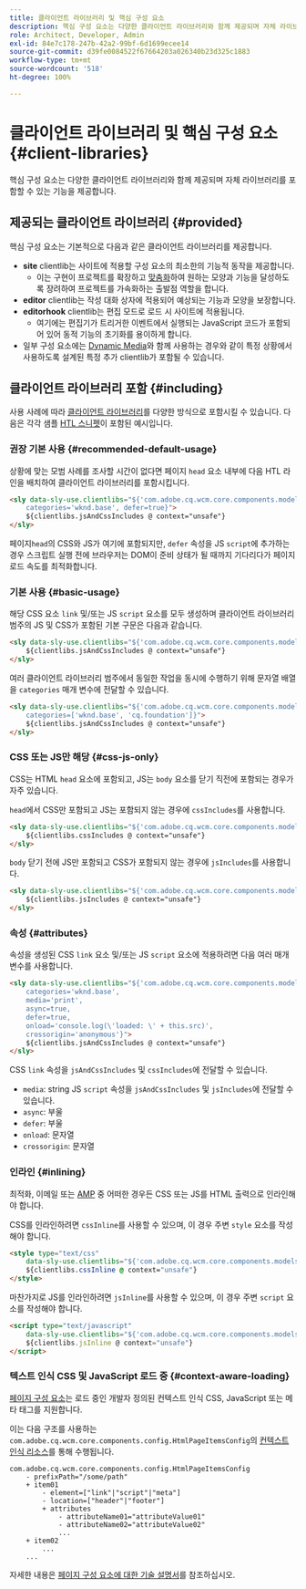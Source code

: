 ```yaml
---
title: 클라이언트 라이브러리 및 핵심 구성 요소
description: 핵심 구성 요소는 다양한 클라이언트 라이브러리와 함께 제공되며 자체 라이브러리를 포함할 수 있는 기능을 제공합니다.
role: Architect, Developer, Admin
exl-id: 84e7c178-247b-42a2-99bf-6d1699ecee14
source-git-commit: d39fe0084522f67664203a026340b23d325c1883
workflow-type: tm+mt
source-wordcount: '518'
ht-degree: 100%

---
```



# 클라이언트 라이브러리 및 핵심 구성 요소 {#client-libraries}

핵심 구성 요소는 다양한 클라이언트 라이브러리와 함께 제공되며 자체 라이브러리를 포함할 수 있는 기능을 제공합니다.

## 제공되는 클라이언트 라이브러리 {#provided}

핵심 구성 요소는 기본적으로 다음과 같은 클라이언트 라이브러리를 제공합니다.

* **site** clientlib는 사이트에 적용할 구성 요소의 최소한의 기능적 동작을 제공합니다.
   * 이는 구현이 프로젝트를 확장하고 [맞춤화](/help/developing/customizing.md)하여 원하는 모양과 기능을 달성하도록 장려하여 프로젝트를 가속화하는 출발점 역할을 합니다.
* **editor** clientlib는 작성 대화 상자에 적용되어 예상되는 기능과 모양을 보장합니다.
* **editorhook** clientlib는 편집 모드로 로드 시 사이트에 적용됩니다.
   * 여기에는 편집기가 트리거한 이벤트에서 실행되는 JavaScript 코드가 포함되어 있어 동적 기능의 초기화를 용이하게 합니다.
* 일부 구성 요소에는 [Dynamic Media](/help/components/image.md#dynamic-media)와 함께 사용하는 경우와 같이 특정 상황에서 사용하도록 설계된 특정 추가 clientlib가 포함될 수 있습니다.

## 클라이언트 라이브러리 포함 {#including}

사용 사례에 따라 [클라이언트 라이브러리](/help/developing/archetype/front-end.md#clientlibs)를 다양한 방식으로 포함시킬 수 있습니다. 다음은 각각 샘플 [HTL 스니펫](https://experienceleague.adobe.com/docs/experience-manager-htl/using/overview.html?lang=ko)이 포함된 예시입니다.

### 권장 기본 사용 {#recommended-default-usage}

상황에 맞는 모범 사례를 조사할 시간이 없다면 페이지 `head` 요소 내부에 다음 HTL 라인을 배치하여 클라이언트 라이브러리를 포함시킵니다.

```html
<sly data-sly-use.clientlibs="${'com.adobe.cq.wcm.core.components.models.ClientLibraries' @
    categories='wknd.base', defer=true}">
    ${clientlibs.jsAndCssIncludes @ context="unsafe"}
</sly>
```

페이지`head`의 CSS와 JS가 여기에 포함되지만, `defer` 속성을 JS `script`에 추가하는 경우 스크립트 실행 전에 브라우저는 DOM이 준비 상태가 될 때까지 기다리다가 페이지 로드 속도를 최적화합니다.

### 기본 사용 {#basic-usage}

해당 CSS 요소 `link` 및/또는 JS `script` 요소를 모두 생성하며 클라이언트 라이브러리 범주의 JS 및 CSS가 포함된 기본 구문은 다음과 같습니다.

```html
<sly data-sly-use.clientlibs="${'com.adobe.cq.wcm.core.components.models.ClientLibraries' @ categories='wknd.base'}">
    ${clientlibs.jsAndCssIncludes @ context="unsafe"}
</sly>
```

여러 클라이언트 라이브러리 범주에서 동일한 작업을 동시에 수행하기 위해 문자열 배열을 `categories` 매개 변수에 전달할 수 있습니다.

```html
<sly data-sly-use.clientlibs="${'com.adobe.cq.wcm.core.components.models.ClientLibraries' @
    categories=['wknd.base', 'cq.foundation']}">
    ${clientlibs.jsAndCssIncludes @ context="unsafe"}
</sly>
```

### CSS 또는 JS만 해당 {#css-js-only}

CSS는 HTML `head` 요소에 포함되고, JS는 `body` 요소를 닫기 직전에 포함되는 경우가 자주 있습니다.

`head`에서 CSS만 포함되고 JS는 포함되지 않는 경우에 `cssIncludes`를 사용합니다.

```html
<sly data-sly-use.clientlibs="${'com.adobe.cq.wcm.core.components.models.ClientLibraries' @ categories='wknd.base'}">
    ${clientlibs.cssIncludes @ context="unsafe"}
</sly>
```

`body` 닫기 전에 JS만 포함되고 CSS가 포함되지 않는 경우에 `jsIncludes`를 사용합니다.

```html
<sly data-sly-use.clientlibs="${'com.adobe.cq.wcm.core.components.models.ClientLibraries' @ categories='wknd.base'}">
    ${clientlibs.jsIncludes @ context="unsafe"}
</sly>
```

### 속성 {#attributes}

속성을 생성된 CSS `link` 요소 및/또는 JS `script` 요소에 적용하려면 다음 여러 매개 변수를 사용합니다.

```html
<sly data-sly-use.clientlibs="${'com.adobe.cq.wcm.core.components.models.ClientLibraries' @
    categories='wknd.base',
    media='print',
    async=true,
    defer=true,
    onload='console.log(\'loaded: \' + this.src)',
    crossorigin='anonymous'}">
    ${clientlibs.jsAndCssIncludes @ context="unsafe"}
</sly>
```

CSS `link` 속성을 `jsAndCssIncludes` 및 `cssIncludes`에 전달할 수 있습니다.

* `media`: string JS `script` 속성을 `jsAndCssIncludes` 및 `jsIncludes`에 전달할 수 있습니다.
* `async`: 부울
* `defer`: 부울
* `onload`: 문자열
* `crossorigin`: 문자열

### 인라인 {#inlining}

최적화, 이메일 또는 [AMP](amp.md) 중 어떠한 경우든 CSS 또는 JS를 HTML 출력으로 인라인해야 합니다.

CSS를 인라인하려면 `cssInline`를 사용할 수 있으며, 이 경우 주변 `style` 요소를 작성해야 합니다.

```html
<style type="text/css"
    data-sly-use.clientlibs="${'com.adobe.cq.wcm.core.components.models.ClientLibraries' @ categories='wknd.base'}">
    ${clientlibs.cssInline @ context="unsafe"}
</style>
```

마찬가지로 JS를 인라인하려면 `jsInline`를 사용할 수 있으며, 이 경우 주변 `script` 요소를 작성해야 합니다.

```html
<script type="text/javascript"
    data-sly-use.clientlibs="${'com.adobe.cq.wcm.core.components.models.ClientLibraries' @ categories='wknd.base'}">
    ${clientlibs.jsInline @ context="unsafe"}
</script>
```

### 텍스트 인식 CSS 및 JavaScript 로드 중 {#context-aware-loading}

[페이지 구성 요소](/help/components/page.md)는 로드 중인 개발자 정의된 컨텍스트 인식 CSS, JavaScript 또는 메타 태그를 지원합니다.

이는 다음 구조를 사용하는 `com.adobe.cq.wcm.core.components.config.HtmlPageItemsConfig`의 [컨텍스트 인식 리소스](context-aware-configs.md)를 통해 수행됩니다.

```text
com.adobe.cq.wcm.core.components.config.HtmlPageItemsConfig
    - prefixPath="/some/path"
    + item01
        - element=["link"|"script"|"meta"]
        - location=["header"|"footer"]
        + attributes
            - attributeName01="attributeValue01"
            - attributeName02="attributeValue02"
            ...
    + item02
        ...
    ...
```

자세한 내용은 [페이지 구성 요소에 대한 기술 설명서](https://github.com/adobe/aem-core-wcm-components/tree/master/content/src/content/jcr_root/apps/core/wcm/components/page/v2/page#loading-of-context-aware-cssjs)를 참조하십시오.
